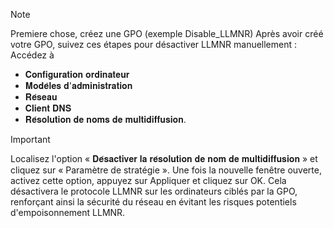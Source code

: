 
> [!Note]
> Premiere chose, créez une GPO (exemple Disable_LLMNR)
Après avoir créé votre GPO, suivez ces étapes pour désactiver LLMNR manuellement : 
Accédez à 

* 𝐂𝐨𝐧𝐟𝐢𝐠𝐮𝐫𝐚𝐭𝐢𝐨𝐧 𝐨𝐫𝐝𝐢𝐧𝐚𝐭𝐞𝐮𝐫  
* 𝐌𝐨𝐝𝐞̀𝐥𝐞𝐬 𝐝'𝐚𝐝𝐦𝐢𝐧𝐢𝐬𝐭𝐫𝐚𝐭𝐢𝐨𝐧 
* 𝐑𝐞́𝐬𝐞𝐚𝐮 
* 𝐂𝐥𝐢𝐞𝐧𝐭 𝐃𝐍𝐒 
* 𝐑𝐞́𝐬𝐨𝐥𝐮𝐭𝐢𝐨𝐧 𝐝𝐞 𝐧𝐨𝐦𝐬 𝐝𝐞 𝐦𝐮𝐥𝐭𝐢𝐝𝐢𝐟𝐟𝐮𝐬𝐢𝐨𝐧. 


> [!Important]
>Localisez l'option « 𝐃𝐞́𝐬𝐚𝐜𝐭𝐢𝐯𝐞𝐫 𝐥𝐚 𝐫𝐞́𝐬𝐨𝐥𝐮𝐭𝐢𝐨𝐧 𝐝𝐞 𝐧𝐨𝐦 𝐝𝐞 𝐦𝐮𝐥𝐭𝐢𝐝𝐢𝐟𝐟𝐮𝐬𝐢𝐨𝐧 » et cliquez sur « Paramètre de stratégie ». 
Une fois la nouvelle fenêtre ouverte, activez cette option, appuyez sur Appliquer et cliquez sur OK. 
Cela désactivera le protocole LLMNR sur les ordinateurs ciblés par la GPO, renforçant ainsi la sécurité du réseau en évitant les risques potentiels d'empoisonnement LLMNR.


